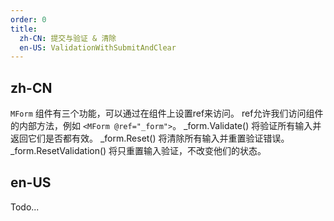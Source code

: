 ```yaml
---
order: 0
title:
  zh-CN: 提交与验证 & 清除
  en-US: ValidationWithSubmitAndClear
---
```


## zh-CN

`MForm` 组件有三个功能，可以通过在组件上设置ref来访问。 ref允许我们访问组件的内部方法，例如 `<MForm @ref="_form">`。 _form.Validate() 将验证所有输入并返回它们是否都有效。 _form.Reset() 将清除所有输入并重置验证错误。 _form.ResetValidation() 将只重置输入验证，不改变他们的状态。

## en-US

Todo...
